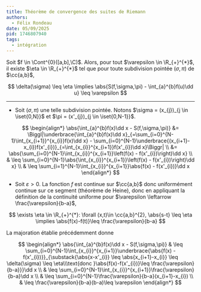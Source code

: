 ```yaml
---
title: Théorème de convergence des suites de Riemann
authors:
  - Félix Rondeau
date: 05/09/2025
pid: 1746807940
tags:
  - intégration
---
```


Soit $f \in \Cont^{0}([a,b],\C)$. Alors, pour tout $\varepsilon \in \R_{+}^{*}$, il existe $\eta \in \R_{+}^{*}$ tel que pour toute subdivision pointée $(\sigma,\pi)$ de $\cc{a,b}$,

$$
    \delta(\sigma) \leq \eta \implies \abs{S(f,\sigma,\pi) - \int_{a}^{b}f(u)\dd u} \leq \varepsilon
$$

---

- Soit $(\sigma,\pi)$ une telle subdivision pointée. Notons $\sigma = (x_{j})_{j \in \iset{0,N}}$ et $\pi = (x'_{j})_{j \in \iset{0,N-1}}$.

$$
\begin{align*}
    \abs{\int_{a}^{b}f(x)\dd x - S(f,\sigma,\pi)} &= \Biggl|\underbrace{\int_{a}^{b}f(x)\dd x}_{=\sum_{i=0}^{N-1}\int_{x_{i+1}}^{x_{i}}f(x)\dd x} - \sum_{i=0}^{N-1}\underbrace{(x_{i+1}-x_{i})f(x'_{i})}_{=\int_{x_{i}}^{x_{i+1}}f(x'_{i})\dd x}\Biggr| \\
&= \abs{\sum_{i=0}^{N-1}\int_{x_{i}}^{x_{i+1}}\left(f(x) - f(x'_{i})\right)\dd x} \\
& \leq \sum_{i=0}^{N-1}\abs{\int_{x_{i}}^{x_{i+1}}\left(f(x) - f(x'_{i})\right)\dd x} \\
& \leq \sum_{i=1}^{N-1}\int_{x_{i}}^{x_{i+1}}\abs{f(x) - f(x'_{i})}\dd x
\end{align*}
$$

- Soit $\varepsilon > 0$. La fonction $f$ est continue sur $\cc{a,b}$ donc uniformément continue sur ce segment (théorème de Heine), donc en appliquant la définition de la continuité uniforme pour $\varepsilon \leftarrow \frac{\varepsilon}{b-a}$,

$$
    \exists \eta \in \R_{+}^{*}: \forall (x,t)\in  \cc{a,b}^{2}, \abs{s-t} \leq  \eta \implies  \abs{f(x)-f(t)}\leq \frac{\varepsilon}{b-a}
$$

La majoration établie précédemment donne

$$
    \begin{align*}
        \abs{\int_{a}^{b}f(x)\dd x - S(f,\sigma,\pi)} & \leq \sum_{i=0}^{N-1}\int_{x_{i}}^{x_{i+1}}\underbrace{\abs{f(x) - f(x'_{i})}}_{\substack{\abs{x-x'_{i}} \leq  \abs{x_{i+1}-x_{i}} \leq  \delta(\sigma) \leq  \eta\\\text{donc }\abs{f(x)-f(x'_{i})}\leq  \frac{\varepsilon}{b-a}}}\dd x \\
& \leq \sum_{i=0}^{N-1}\int_{x_{i}}^{x_{i+1}}\frac{\varepsilon}{b-a}\dd x \\
& \leq \sum_{i=0}^{N-1}\frac{\varepsilon}{b-a}(x_{i+1}-x_{i}) \\
& \leq \frac{\varepsilon}{b-a}(b-a)\leq \varepsilon
    \end{align*}
$$

